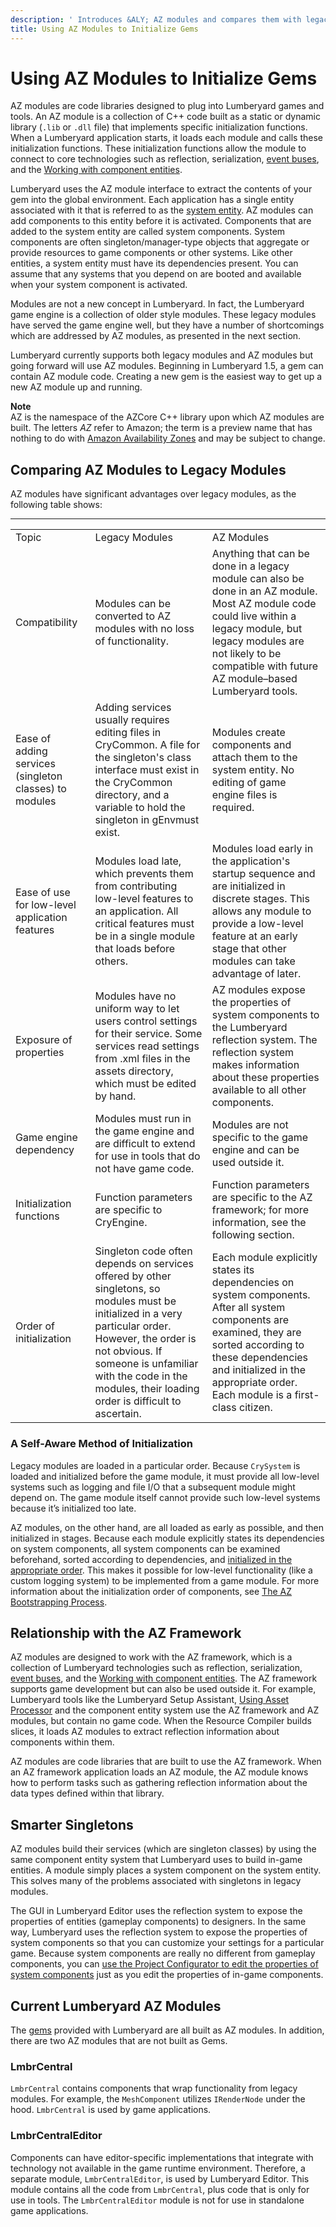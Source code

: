 ```yaml
---
description: ' Introduces &ALY; AZ modules and compares them with legacy modules. '
title: Using AZ Modules to Initialize Gems
---
```

# Using AZ Modules to Initialize Gems<a name="az-modules-intro"></a>

AZ modules are code libraries designed to plug into Lumberyard games and tools\. An AZ module is a collection of C\+\+ code built as a static or dynamic library \(`.lib` or `.dll` file\) that implements specific initialization functions\. When a Lumberyard application starts, it loads each module and calls these initialization functions\. These initialization functions allow the module to connect to core technologies such as reflection, serialization, [event buses](/docs/userguide/programming/ebus/intro.md), and the [Working with component entities](/docs/userguide/components/intro.md)\.

Lumberyard uses the AZ module interface to extract the contents of your gem into the global environment\. Each application has a single entity associated with it that is referred to as the [system entity](/docs/userguide/modules/system-entities-configuring.md)\. AZ modules can add components to this entity before it is activated\. Components that are added to the system entity are called system components\. System components are often singleton/manager\-type objects that aggregate or provide resources to game components or other systems\. Like other entities, a system entity must have its dependencies present\. You can assume that any systems that you depend on are booted and available when your system component is activated\.

Modules are not a new concept in Lumberyard\. In fact, the Lumberyard game engine is a collection of older style modules\. These legacy modules have served the game engine well, but they have a number of shortcomings which are addressed by AZ modules, as presented in the next section\.

Lumberyard currently supports both legacy modules and AZ modules but going forward will use AZ modules\. Beginning in Lumberyard 1\.5, a gem can contain AZ module code\. Creating a new gem is the easiest way to get up a new AZ module up and running\.

**Note**  
AZ is the namespace of the AZCore C\+\+ library upon which AZ modules are built\. The letters *AZ* refer to Amazon; the term is a preview name that has nothing to do with [Amazon Availability Zones](https://aws.amazon.com/about-aws/global-infrastructure/) and may be subject to change\. 

## Comparing AZ Modules to Legacy Modules<a name="az-modules-intro-az-vs-legacy"></a>

AZ modules have significant advantages over legacy modules, as the following table shows:


****  

|  |  |  | 
| --- |--- |--- |
| Topic | Legacy Modules | AZ Modules | 
| Compatibility | Modules can be converted to AZ modules with no loss of functionality\.  | Anything that can be done in a legacy module can also be done in an AZ module\. Most AZ module code could live within a legacy module, but legacy modules are not likely to be compatible with future AZ module–based Lumberyard tools\. | 
| Ease of adding services \(singleton classes\) to modules | Adding services usually requires editing files in CryCommon\. A file for the singleton's class interface must exist in the CryCommon directory, and a variable to hold the singleton in gEnvmust exist\.  | Modules create components and attach them to the system entity\. No editing of game engine files is required\. | 
| Ease of use for low\-level application features |  Modules load late, which prevents them from contributing low\-level features to an application\. All critical features must be in a single module that loads before others\.  | Modules load early in the application's startup sequence and are initialized in discrete stages\. This allows any module to provide a low\-level feature at an early stage that other modules can take advantage of later\. | 
| Exposure of properties | Modules have no uniform way to let users control settings for their service\. Some services read settings from \.xml files in the assets directory, which must be edited by hand\. | AZ modules expose the properties of system components to the Lumberyard reflection system\. The reflection system makes information about these properties available to all other components\. | 
| Game engine dependency | Modules must run in the game engine and are difficult to extend for use in tools that do not have game code\. | Modules are not specific to the game engine and can be used outside it\. | 
| Initialization functions | Function parameters are specific to CryEngine\. | Function parameters are specific to the AZ framework; for more information, see the following section\.  | 
| Order of initialization | Singleton code often depends on services offered by other singletons, so modules must be initialized in a very particular order\. However, the order is not obvious\. If someone is unfamiliar with the code in the modules, their loading order is difficult to ascertain\. | Each module explicitly states its dependencies on system components\. After all system components are examined, they are sorted according to these dependencies and initialized in the appropriate order\. Each module is a first\-class citizen\. | 

### A Self\-Aware Method of Initialization<a name="az-modules-intro-az-vs-legacy-initialization-order"></a>

Legacy modules are loaded in a particular order\. Because `CrySystem` is loaded and initialized before the game module, it must provide all low\-level systems such as logging and file I/O that a subsequent module might depend on\. The game module itself cannot provide such low\-level systems because it’s initialized too late\. 

AZ modules, on the other hand, are all loaded as early as possible, and then initialized in stages\. Because each module explicitly states its dependencies on system components, all system components can be examined beforehand, sorted according to dependencies, and [initialized in the appropriate order](az-module-system-components.md#az-module-system-components-smart-initialization-order)\. This makes it possible for low\-level functionality \(like a custom logging system\) to be implemented from a game module\. For more information about the initialization order of components, see [The AZ Bootstrapping Process](/docs/userguide/modules/bootstrap.md)\.

## Relationship with the AZ Framework<a name="az-modules-intro-az-fwk"></a>

AZ modules are designed to work with the AZ framework, which is a collection of Lumberyard technologies such as reflection, serialization, [event buses](/docs/userguide/programming/ebus/intro.md), and the [Working with component entities](/docs/userguide/components/intro.md)\. The AZ framework supports game development but can also be used outside it\. For example, Lumberyard tools like the Lumberyard Setup Assistant, [Using Asset Processor](/docs/userguide/assets/processor.md) and the component entity system use the AZ framework and AZ modules, but contain no game code\. When the Resource Compiler builds slices, it loads AZ modules to extract reflection information about components within them\.

AZ modules are code libraries that are built to use the AZ framework\. When an AZ framework application loads an AZ module, the AZ module knows how to perform tasks such as gathering reflection information about the data types defined within that library\. 

## Smarter Singletons<a name="az-modules-intro-smarter-singletons"></a>

 AZ modules build their services \(which are singleton classes\) by using the same component entity system that Lumberyard uses to build in\-game entities\. A module simply places a system component on the system entity\. This solves many of the problems associated with singletons in legacy modules\. 

 The GUI in Lumberyard Editor uses the reflection system to expose the properties of entities \(gameplay components\) to designers\. In the same way, Lumberyard uses the reflection system to expose the properties of system components so that you can customize your settings for a particular game\. Because system components are really no different from gameplay components, you can [use the Project Configurator to edit the properties of system components](/docs/userguide/modules/system-entities-configuring.md) just as you edit the properties of in\-game components\. 

## Current Lumberyard AZ Modules<a name="az-modules-intro-current-az-modules"></a>

 The [gems](/docs/userguide/modules/gems.md) provided with Lumberyard are all built as AZ modules\. In addition, there are two AZ modules that are not built as Gems\. 

### LmbrCentral<a name="az-modules-intro-current-az-modules-lmbrcentral"></a>

`LmbrCentral` contains components that wrap functionality from legacy modules\. For example, the `MeshComponent` utilizes `IRenderNode` under the hood\. `LmbrCentral` is used by game applications\. 

### LmbrCentralEditor<a name="az-modules-intro-current-az-modules-lmbrcentraleditor"></a>

Components can have editor\-specific implementations that integrate with technology not available in the game runtime environment\. Therefore, a separate module, `LmbrCentralEditor`, is used by Lumberyard Editor\. This module contains all the code from `LmbrCentral`, plus code that is only for use in tools\. The `LmbrCentralEditor` module is not for use in standalone game applications\. 